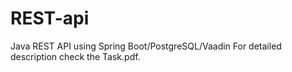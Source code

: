 # REST-api
Java REST API using Spring Boot/PostgreSQL/Vaadin
For detailed description check the Task.pdf.
